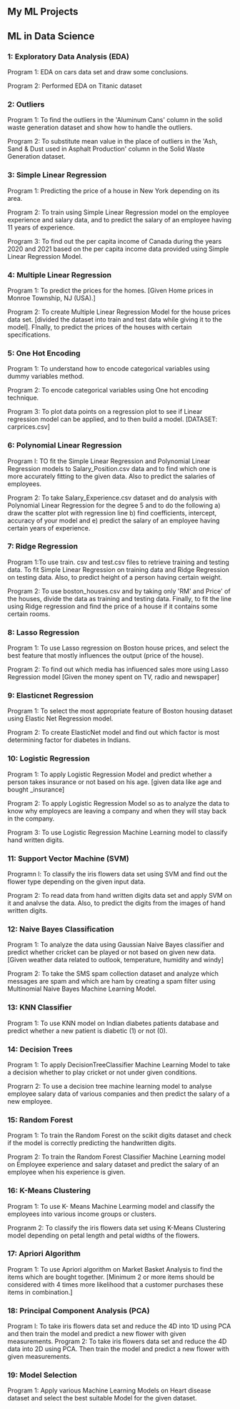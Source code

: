 ## My ML Projects
## ML in Data Science

### 1: Exploratory Data Analysis (EDA) 
Program 1: EDA on cars data set and draw some conclusions.

Program 2: Performed EDA on Titanic dataset 

### 2: Outliers 
Program 1: To find the outliers in the 'Aluminum Cans' column in the solid  waste generation dataset and show how to handle the outliers.

Program 2: To substitute mean value in the place of outliers in the 'Ash, Sand & Dust used in Asphalt Production' column in the Solid Waste Generation dataset.

### 3: Simple Linear Regression 
Program 1: Predicting the price of a house in New York depending on its area.

Program 2: To train using Simple Linear Regression model on the employee experience and salary data, and to predict the salary of an employee having 11 years of experience.

Program 3: To find out the per capita income of Canada during the years 2020 and 2021 based on the per capita income data provided using Simple Linear Regression Model.

### 4: Multiple Linear Regression 
Program 1:  To predict the prices for the homes. [Given Home prices in Monroe Township, NJ (USA).]

Program 2: To create Multiple Linear Regression Model for the house prices data set. [divided the dataset into train and test data while giving it to the model]. FInally, to predict the prices of the houses with certain specifications.

### 5: One Hot Encoding
Program 1: To understand how to encode categorical variables using dummy variables method.

Program 2: To encode categorical variables using One hot encoding technique.

Program 3: To plot data points on a regression plot to see if Linear regression model can be applied, and to then build a model. [DATASET: carprices.csv]

### 6: Polynomial Linear Regression 
Program l: TO fit the Simple Linear Regression and Polynomial Linear  Regression models to Salary_Position.csv data and to find which one is more
accurately fitting to the given data. Also to predict the salaries of employees.

Program 2: To take Salary_Experience.csv dataset and do analysis with  Polynomial Linear Regression for the degree 5 and to do the following 
a) draw the scatter plot with regression line b) find coefficients, intercept, accuracy of your model and e) predict the salary of an employee having certain years of experience.

### 7: Ridge Regression
Program 1:To use train. csv and test.csv files to retrieve training and testing data. To fit Simple Linear Regression on training data and Ridge Regression on testing data. Also, to predict height of a person having certain weight.

Program 2: To use boston_houses.csv and by taking only 'RM' and Price' of the  houses, divide the data as training and testing data. Finally, to fit the line using Ridge regression and find the price of a house if it contains some certain rooms.

### 8: Lasso Regression
Program 1: To use Lasso regression on Boston house prices, and select the best feature that mostly influences the output (price of the house).

Program 2: To find out  which media has infiuenced sales more using Lasso Regression model [Given the money spent on TV, radio and newspaper]

### 9: Elasticnet Regression
Program 1: To select the most appropriate feature of Boston housing dataset  using Elastic Net Regression model.

Program 2: To create ElasticNet model and find out  which factor is most determining factor for diabetes in Indians.

### 10: Logistic Regression
Program 1: To apply Logistic Regression Model and predict whether a person takes insurance or not based on his age.  [given data like age and bought _insurance]

Program 2: To apply Logistic Regression Model so as to analyze the data to know why employecs are leaving a company and when they will stay back in the company.

Program 3: To use Logistic Regression Machine Learning model to classify hand written digits.

### 11: Support Vector Machine (SVM)
Programn l: To classify the iris flowers data set using SVM and find out the flower type depending on the given input data.

Program 2: To read data from hand written digits data set and apply SVM on it and analvse the data. Also, to predict the digits from the images of hand written digits.

### 12: Naive Bayes Classification
Program 1: To analyze the data using Gaussian Naive Bayes classifier and predict whether cricket can be played or not based on given new data. [Given weather data related to outlook, temperature,  humidity and windy]

Program 2: To take the SMS spam collection dataset and analyze which messages are spam and which are ham by creating a spam filter using Multinomial Naive Bayes Machine Learning Model.


### 13: KNN Classifier
Program 1: To use KNN model on Indian diabetes patients database and predict  whether a new patient is diabetic (1) or not (0).

### 14: Decision Trees
Program 1: To apply DecisionTreeClassifier Machine Learning Model to take a  decision whether to play cricket or not under given conditions.

Prograrn 2: To use a decision tree machine learning  model to analyse employee salary data of various companies and then predict the salary of a new employee.

### 15: Random Forest
Program 1: To train the Random Forest on the scikit digits dataset and check if  the model is correctly predicting the handwritten digits.

Program 2: To train the Random Forest Classifier Machine Learning model on Employee experience and salary dataset and predict the salary of an employee when his experience is given. 


### 16: K-Means Clustering
Program 1: To use K- Means Machine Learming model and classify the employees into various income groups or clusters.

Progranm 2: To classify the iris flowers data set using K-Means Clustering model depending on petal length and petal widths of the flowers.

### 17: Apriori Algorithm
Program 1: To use Apriori algorithm on Market Basket Analysis to find the items which are bought together. [Minimum 2 or more items should be considered
with 4 times more likelihood that a customer purchases these items in combination.]

### 18: Principal Component Analysis (PCA)
Program l: To take iris flowers data set and reduce the 4D into 1D using PCA and then train the model and predict a new flower with given measurements.
Program 2: To take iris flowers data set and reduce the 4D data into 2D using PCA. Then train the model and predict a new flower with given measurements.


### 19: Model Selection 
Program 1: Apply various Machine Learning Models on Heart disease dataset and select the best suitable Model for the given dataset.
